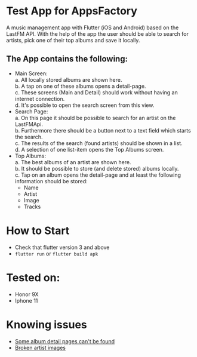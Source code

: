 # Test App for AppsFactory

A music management app with Flutter (iOS and Android) based on the LastFM API. With the help of the app the user should be able to search for artists, pick one of their top albums and save it locally. 

## The App contains the following:

- Main Screen: <br>
    a. All locally stored albums are shown here.<br>
    b. A tap on one of these albums opens a detail-page. <br>
    c. These screens (Main and Detail) should work without having an internet connection. <br>
    d. It's possible to open the search screen from this view. <br>
- Search Page: <br>
    a. On this page it should be possible to search for an artist on the LastFMApi. <br>
    b. Furthermore there should be a button next to a text field which starts the search. <br>
    c. The results of the search (found artists) should be shown in a list. <br>
    d. A selection of one list-item opens the Top Albums screen. <br>
- Top Albums: <br>
    a. The best albums of an artist are shown here. <br>
    b. It should be possible to store (and delete stored) albums locally. <br>
    c. Tap on an album opens the detail-page and at least the following information should be stored:<br>
    - Name <br>
    - Artist <br>
    - Image <br>
    - Tracks <br>

# How to Start
+ Check that flutter version 3 and above
+ `flutter run` or `flutter build apk`

# Tested on:
- Honor 9X
- Iphone 11

# Knowing issues
- [Some album detail pages can't be found](https://support.last.fm/t/404-album-getinfo/62023)
- [Broken artist images](https://support.last.fm/t/api-announcement-usage-of-audio-audiovisual-images-or-artwork/202/2)